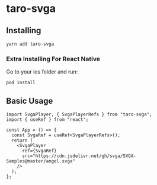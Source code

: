 # taro-svga

## Installing

```
yarn add taro-svga
```

### Extra Installing For React Native

Go to your ios folder and run:

```
pod install
```

## Basic Usage

```tsx
import SvgaPlayer, { SvgaPlayerRefs } from "taro-svga";
import { useRef } from "react";

const App = () => {
  const SvgaRef = useRef<SvgaPlayerRefs>();
  return (
    <SvgaPlayer
      ref={SvgaRef}
      src="https://cdn.jsdelivr.net/gh/svga/SVGA-Samples@master/angel.svga"
    />
  );
};
```
